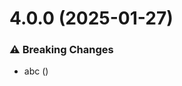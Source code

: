 # 4.0.0 (2025-01-27)

### ⚠️  Breaking Changes

- abc ([](https://github.com/goastler/dummyrepo/commit/))